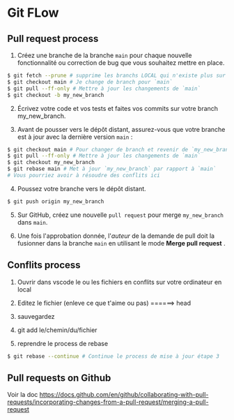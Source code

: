 # Git FLow

## Pull request process

1. Créez une branche de la branche `main` pour chaque nouvelle fonctionnalité ou correction de bug que vous souhaitez mettre en place.

```bash
$ git fetch --prune # supprime les branchs LOCAL qui n'existe plus sur le repo distant(REMOTE)
$ git checkout main # Je change de branch pour `main`
$ git pull --ff-only # Mettre à jour les changements de `main`
$ git checkout -b my_new_branch
```

2. Écrivez votre code et vos tests et faites vos commits sur votre branch my_new_branch.

3. Avant de pousser vers le dépôt distant, assurez-vous que votre branche est à jour avec la dernière version `main` :
```bash
$ git checkout main # Pour changer de branch et revenir de `my_new_branch` à `main`
$ git pull --ff-only # Mettre à jour les changements de `main`
$ git checkout my_new_branch
$ git rebase main # Met à jour `my_new_branch` par rapport à `main`
# Vous pourriez avoir à résoudre des conflits ici
```

4. Poussez votre branche vers le dépôt distant.
```bash
$ git push origin my_new_branch
```

5. Sur GitHub, créez une nouvelle `pull request` pour merge `my_new_branch` dans `main`.

6. Une fois l'approbation donnée, l'*auteur* de la demande de pull doit la fusionner dans la branche `main` en utilisant le mode **Merge pull request** .


## Conflits process

1. Ouvrir dans vscode le ou les fichiers en conflits sur votre ordinateur en local

2. Editez le fichier (enleve ce que t'aime ou pas) ======> head
3. sauvegardez
4. git add le/chemin/du/fichier
5. reprendre le process de rebase
```bash
$ git rebase --continue # Continue le process de mise à jour étape 3
```

## Pull requests on Github
Voir la doc https://docs.github.com/en/github/collaborating-with-pull-requests/incorporating-changes-from-a-pull-request/merging-a-pull-request

